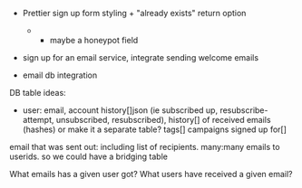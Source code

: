 -   Prettier sign up form styling + "already exists" return option
    - + maybe a honeypot field

-   sign up for an email service, integrate sending welcome emails

-   email db integration


DB table ideas:
- user: 
    email, 
    account history[]json (ie subscribed up, resubscribe-attempt, unsubscribed, resubscribed), 
    history[] of received emails (hashes) or make it a separate table?
    tags[]
    campaigns signed up for[]


email that was sent out: including list of recipients. many:many emails to userids. so we could have a bridging table 

What emails has a given user got?
What users have received a given email?